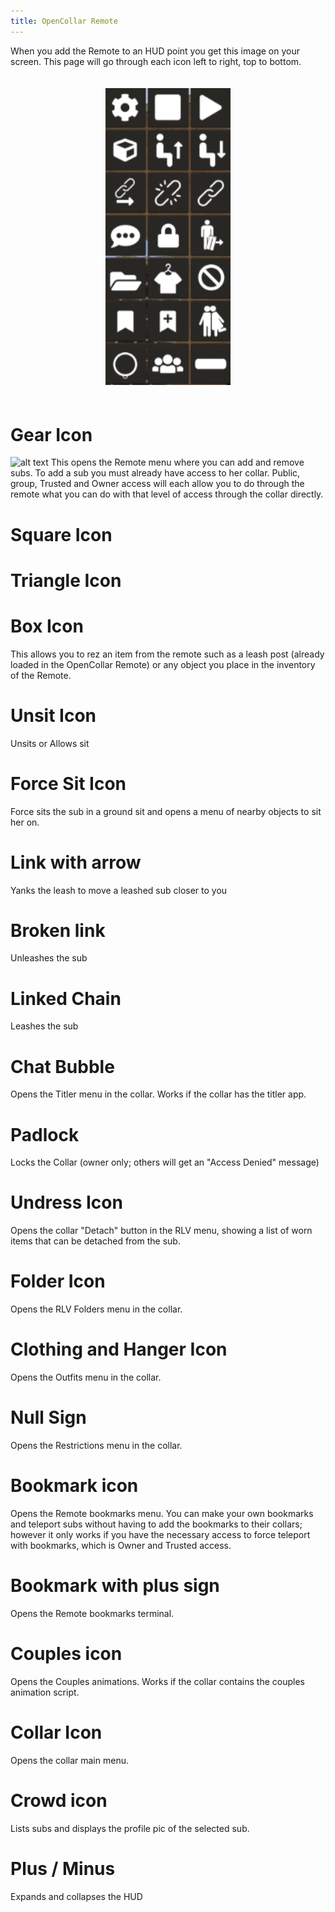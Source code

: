 ```yaml
---
title: OpenCollar Remote
---
```

When you add the Remote to an HUD point you get this image on your screen.  This page will go through each icon left to right, top to bottom.
<div style="width: 100%; text-align: center;">
<img src="/static/Remote.png" width="200" style="margin: 20px auto;" />
</div>

# Gear Icon  
![alt text](https://github.com/OpenCollarTeam/opencollarteam.github.io/blob/master/static/Gear.PNG "Remote Menu")
This opens the Remote menu where you can add and remove subs.  To add a sub you must already have access to her collar.  Public, group, Trusted and Owner access will each allow you to do through the remote what you can do with that level of access through the collar directly.
#  Square Icon
# Triangle Icon  
#  Box Icon
This allows you to rez an item from the remote such as a leash post (already loaded in the OpenCollar Remote) or any object you place in the inventory of the Remote.
# Unsit Icon
Unsits or Allows sit
# Force Sit Icon
Force sits the sub in a ground sit and opens a menu of nearby objects to sit her on.  
#  Link with arrow
Yanks the leash to move a leashed sub closer to you
# Broken link
Unleashes the sub
# Linked Chain
Leashes the sub
# Chat Bubble
Opens the Titler menu in the collar.  Works if the collar has the titler app.
# Padlock
Locks the Collar (owner only; others will get an "Access Denied" message)
# Undress Icon
Opens the collar "Detach" button in the RLV menu, showing a list of worn items that can be detached from the sub.
# Folder Icon
Opens the RLV Folders menu in the collar.
# Clothing and Hanger Icon
Opens the Outfits menu in the collar.
# Null Sign
Opens the Restrictions menu in the collar.
# Bookmark icon
Opens the Remote bookmarks menu. You can make your own bookmarks and teleport subs without having to add the bookmarks to their collars; however it only works if you have the necessary access to force teleport with bookmarks, which is Owner and Trusted access.
# Bookmark with plus sign
Opens the Remote bookmarks terminal.
# Couples icon
Opens the Couples animations.  Works if the collar contains the couples animation script.
# Collar Icon
Opens the collar main menu.
# Crowd icon 
Lists subs and displays the profile pic of the selected sub.
# Plus / Minus
Expands and collapses the HUD

